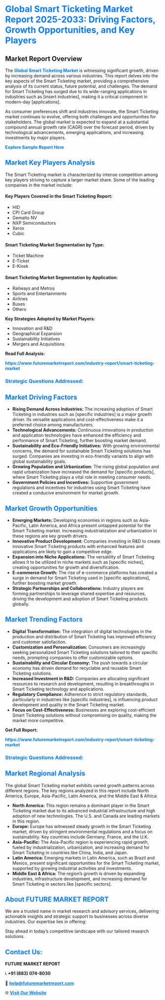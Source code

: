 <h1 style="color: #007BFF;">Global Smart Ticketing Market Report 2025-2033: Driving Factors, Growth Opportunities, and Key Players</h1>

<section id="overview">
<h2>Market Report Overview</h2>
<p>The <a href="https://www.futuremarketreport.com/industry-report/smart-ticketing-market" style="color: #007BFF; text-decoration: none;"><strong>Global Smart Ticketing Market</strong></a> is witnessing significant growth, driven by increasing demand across various industries. This report delves into the key aspects of the Smart Ticketing market, providing a comprehensive analysis of its current status, future potential, and challenges. The demand for Smart Ticketing has surged due to its wide-ranging applications in industries such as [insert industries], making it a critical component in modern-day [applications].</p>
<p>As consumer preferences shift and industries innovate, the Smart Ticketing market continues to evolve, offering both challenges and opportunities for stakeholders. The global market is expected to expand at a substantial compound annual growth rate (CAGR) over the forecast period, driven by technological advancements, emerging applications, and increasing investments by major players.</p>
</section>

<section id="overview">
<p><a href="https://www.futuremarketreport.com/request-sample/reportId=82027" style="color: #007BFF; text-decoration: none;"><strong>Explore Sample Report Here</strong></a></p>
</section>

<section id="key-players">
<h2 style="color: #007BFF;">Market Key Players Analysis</h2>
<p>The Smart Ticketing market is characterized by intense competition among key players striving to capture a larger market share. Some of the leading companies in the market include:</p>
<h4>Key Players Covered in the Smart Ticketing Report:</h4>
<ul><li>HID</li><li>CPI Card Group</li><li>Gemalto NV</li><li>NXP Semiconductors</li><li>Xerox</li><li>Cubic</li></ul>
<h4>Smart Ticketing Market Segmentation by Type:</h4>
<ul><li>Ticket Machine</li><li>E-Ticket</li><li>E-Kiosk</li></ul>

<h4>Smart Ticketing Market Segmentation by Application:</h4>
<ul><li>Railways and Metros</li><li>Sports and Entertainments</li><li>Airlines</li><li>Buses</li><li>Others</li></ul>
<p><strong>Key Strategies Adopted by Market Players:</strong></p>
<ul>
<li>Innovation and R&D</li>
<li>Geographical Expansion</li>
<li>Sustainability Initiatives</li>
<li>Mergers and Acquisitions</li>
</ul>
</section>

<section>
<p><strong>Read Full Analysis: </strong></p><a href="https://www.futuremarketreport.com/industry-report/smart-ticketing-market" style="color: #007BFF; text-decoration: none;"><strong>https://www.futuremarketreport.com/industry-report/smart-ticketing-market</strong></a>
<h3 style="color: #007BFF;">Strategic Questions Addressed:</h3>
</section>

<section id="driving-factors">
<h2 style="color: #007BFF;">Market Driving Factors</h2>
<ul>
<li><strong>Rising Demand Across Industries:</strong> The increasing adoption of Smart Ticketing in industries such as [specific industries] is a major growth driver. Its versatile applications and cost-effectiveness make it a preferred choice among manufacturers.</li>
<li><strong>Technological Advancements:</strong> Continuous innovations in production and application technologies have enhanced the efficiency and performance of Smart Ticketing, further boosting market demand.</li>
<li><strong>Sustainability and Eco-Friendly Initiatives:</strong> With growing environmental concerns, the demand for sustainable Smart Ticketing solutions has surged. Companies are investing in eco-friendly variants to align with global sustainability goals.</li>
<li><strong>Growing Population and Urbanization:</strong> The rising global population and rapid urbanization have increased the demand for [specific products], where Smart Ticketing plays a vital role in meeting consumer needs.</li>
<li><strong>Government Policies and Incentives:</strong> Supportive government regulations and incentives for industries using Smart Ticketing have created a conducive environment for market growth.</li>
</ul>
</section>

<section id="growth-opportunities">
<h2 style="color: #007BFF;">Market Growth Opportunities</h2>
<ul>
<li><strong>Emerging Markets:</strong> Developing economies in regions such as Asia-Pacific, Latin America, and Africa present untapped potential for the Smart Ticketing market. Increasing industrialization and urbanization in these regions are key growth drivers.</li>
<li><strong>Innovative Product Development:</strong> Companies investing in R&D to create innovative Smart Ticketing products with enhanced features and applications are likely to gain a competitive edge.</li>
<li><strong>Expansion into Niche Applications:</strong> The versatility of Smart Ticketing allows it to be utilized in niche markets such as [specific niches], creating opportunities for growth and diversification.</li>
<li><strong>E-commerce Growth:</strong> The rise of e-commerce platforms has created a surge in demand for Smart Ticketing used in [specific applications], further boosting market growth.</li>
<li><strong>Strategic Partnerships and Collaborations:</strong> Industry players are forming partnerships to leverage shared expertise and resources, driving the development and adoption of Smart Ticketing products globally.</li>
</ul>
</section>

<section id="trending-factors">
<h2 style="color: #007BFF;">Market Trending Factors</h2>
<ul>
<li><strong>Digital Transformation:</strong> The integration of digital technologies in the production and distribution of Smart Ticketing has improved efficiency and customer satisfaction.</li>
<li><strong>Customization and Personalization:</strong> Consumers are increasingly seeking personalized Smart Ticketing solutions tailored to their specific needs, prompting companies to offer customizable options.</li>
<li><strong>Sustainability and Circular Economy:</strong> The push towards a circular economy has driven demand for recyclable and reusable Smart Ticketing solutions.</li>
<li><strong>Increased Investment in R&D:</strong> Companies are allocating significant resources to research and development, resulting in breakthroughs in Smart Ticketing technology and applications.</li>
<li><strong>Regulatory Compliance:</strong> Adherence to strict regulatory standards, particularly in industries like [specific industries], is influencing product development and quality in the Smart Ticketing market.</li>
<li><strong>Focus on Cost-Effectiveness:</strong> Businesses are exploring cost-efficient Smart Ticketing solutions without compromising on quality, making the market more competitive.</li>
</ul>
</section>

<section>
<p><strong>Get Full Report: </strong></p><a href="https://www.futuremarketreport.com/industry-report/smart-ticketing-market" style="color: #007BFF; text-decoration: none;"><strong>https://www.futuremarketreport.com/industry-report/smart-ticketing-market</strong></a>
<h3 style="color: #007BFF;">Strategic Questions Addressed:</h3>
</section>


<section id="regional-analysis">
<h2 style="color: #007BFF;">Market Regional Analysis</h2>
<p>The global Smart Ticketing market exhibits varied growth patterns across different regions. The key regions analyzed in this report include North America, Europe, Asia-Pacific, Latin America, and the Middle East & Africa:</p>
<ul>
<li><strong>North America:</strong> This region remains a dominant player in the Smart Ticketing market due to its advanced industrial infrastructure and high adoption of new technologies. The U.S. and Canada are leading markets in this region.</li>
<li><strong>Europe:</strong> Europe has witnessed steady growth in the Smart Ticketing market, driven by stringent environmental regulations and a focus on sustainability. Key countries include Germany, France, and the U.K.</li>
<li><strong>Asia-Pacific:</strong> The Asia-Pacific region is experiencing rapid growth, fueled by industrialization, urbanization, and increasing demand for Smart Ticketing in countries like China, India, and Japan.</li>
<li><strong>Latin America:</strong> Emerging markets in Latin America, such as Brazil and Mexico, present significant opportunities for the Smart Ticketing market, supported by growing industrial activities and investments.</li>
<li><strong>Middle East & Africa:</strong> The region’s growth is driven by expanding industries, infrastructure development, and increasing demand for Smart Ticketing in sectors like [specific sectors].</li>
</ul>
</section>

<footer>
<h2 style="color: #007BFF;">About FUTURE MARKET REPORT</h2>
<p>We are a trusted name in market research and advisory services, delivering actionable insights and strategic support to businesses across diverse industries. Our expertise lies in offering:</p>

<p>Stay ahead in today’s competitive landscape with our tailored research solutions.</p>

<h2 style="color: #007BFF;">Contact Us:</h2>
<p><strong>FUTURE MARKET REPORT</strong></p>
<p>📞 <strong>+91 (883) 074-8030</strong></p>
<p>📧 <strong><a href="mailto:help@futuremarketreport.com" style="color: #007BFF;">help@futuremarketreport.com</a></strong></p>
<p>🌐 <strong><a href="https://www.futuremarketreport.com/" style="color: #007BFF;">Visit Our Website</a></strong></p>
</footer>